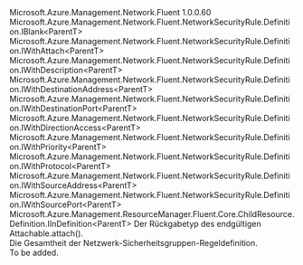 <Type Name="IDefinition&lt;ParentT&gt;" FullName="Microsoft.Azure.Management.Network.Fluent.NetworkSecurityRule.Definition.IDefinition&lt;ParentT&gt;">
  <TypeSignature Language="C#" Value="public interface IDefinition&lt;ParentT&gt; : Microsoft.Azure.Management.Network.Fluent.NetworkSecurityRule.Definition.IBlank&lt;ParentT&gt;, Microsoft.Azure.Management.Network.Fluent.NetworkSecurityRule.Definition.IWithAttach&lt;ParentT&gt;, Microsoft.Azure.Management.Network.Fluent.NetworkSecurityRule.Definition.IWithDescription&lt;ParentT&gt;, Microsoft.Azure.Management.Network.Fluent.NetworkSecurityRule.Definition.IWithDestinationAddress&lt;ParentT&gt;, Microsoft.Azure.Management.Network.Fluent.NetworkSecurityRule.Definition.IWithDestinationPort&lt;ParentT&gt;, Microsoft.Azure.Management.Network.Fluent.NetworkSecurityRule.Definition.IWithDirectionAccess&lt;ParentT&gt;, Microsoft.Azure.Management.Network.Fluent.NetworkSecurityRule.Definition.IWithPriority&lt;ParentT&gt;, Microsoft.Azure.Management.Network.Fluent.NetworkSecurityRule.Definition.IWithProtocol&lt;ParentT&gt;, Microsoft.Azure.Management.Network.Fluent.NetworkSecurityRule.Definition.IWithSourceAddress&lt;ParentT&gt;, Microsoft.Azure.Management.Network.Fluent.NetworkSecurityRule.Definition.IWithSourcePort&lt;ParentT&gt;, Microsoft.Azure.Management.ResourceManager.Fluent.Core.ChildResource.Definition.IInDefinition&lt;ParentT&gt;" />
  <TypeSignature Language="ILAsm" Value=".class public interface auto ansi abstract IDefinition`1&lt;ParentT&gt; implements class Microsoft.Azure.Management.Network.Fluent.NetworkSecurityRule.Definition.IBlank`1&lt;!ParentT&gt;, class Microsoft.Azure.Management.Network.Fluent.NetworkSecurityRule.Definition.IWithAttach`1&lt;!ParentT&gt;, class Microsoft.Azure.Management.Network.Fluent.NetworkSecurityRule.Definition.IWithDescription`1&lt;!ParentT&gt;, class Microsoft.Azure.Management.Network.Fluent.NetworkSecurityRule.Definition.IWithDestinationAddress`1&lt;!ParentT&gt;, class Microsoft.Azure.Management.Network.Fluent.NetworkSecurityRule.Definition.IWithDestinationPort`1&lt;!ParentT&gt;, class Microsoft.Azure.Management.Network.Fluent.NetworkSecurityRule.Definition.IWithDirectionAccess`1&lt;!ParentT&gt;, class Microsoft.Azure.Management.Network.Fluent.NetworkSecurityRule.Definition.IWithPriority`1&lt;!ParentT&gt;, class Microsoft.Azure.Management.Network.Fluent.NetworkSecurityRule.Definition.IWithProtocol`1&lt;!ParentT&gt;, class Microsoft.Azure.Management.Network.Fluent.NetworkSecurityRule.Definition.IWithSourceAddress`1&lt;!ParentT&gt;, class Microsoft.Azure.Management.Network.Fluent.NetworkSecurityRule.Definition.IWithSourcePort`1&lt;!ParentT&gt;, class Microsoft.Azure.Management.ResourceManager.Fluent.Core.ChildResource.Definition.IInDefinition`1&lt;!ParentT&gt;" />
  <TypeSignature Language="DocId" Value="T:Microsoft.Azure.Management.Network.Fluent.NetworkSecurityRule.Definition.IDefinition`1" />
  <TypeSignature Language="VB.NET" Value="Public Interface IDefinition(Of ParentT)&#xA;Implements IBlank(Of ParentT), IInDefinition(Of ParentT), IWithAttach(Of ParentT), IWithDescription(Of ParentT), IWithDestinationAddress(Of ParentT), IWithDestinationPort(Of ParentT), IWithDirectionAccess(Of ParentT), IWithPriority(Of ParentT), IWithProtocol(Of ParentT), IWithSourceAddress(Of ParentT), IWithSourcePort(Of ParentT)" />
  <TypeSignature Language="F#" Value="type IDefinition&lt;'ParentT&gt; = interface&#xA;    interface IBlank&lt;'ParentT&gt;&#xA;    interface IWithDirectionAccess&lt;'ParentT&gt;&#xA;    interface IWithAttach&lt;'ParentT&gt;&#xA;    interface IInDefinition&lt;'ParentT&gt;&#xA;    interface IWithPriority&lt;'ParentT&gt;&#xA;    interface IWithDescription&lt;'ParentT&gt;&#xA;    interface IWithSourceAddress&lt;'ParentT&gt;&#xA;    interface IWithSourcePort&lt;'ParentT&gt;&#xA;    interface IWithDestinationAddress&lt;'ParentT&gt;&#xA;    interface IWithDestinationPort&lt;'ParentT&gt;&#xA;    interface IWithProtocol&lt;'ParentT&gt;" />
  <AssemblyInfo>
    <AssemblyName>Microsoft.Azure.Management.Network.Fluent</AssemblyName>
    <AssemblyVersion>1.0.0.60</AssemblyVersion>
  </AssemblyInfo>
  <TypeParameters>
    <TypeParameter Name="ParentT" />
  </TypeParameters>
  <Interfaces>
    <Interface>
      <InterfaceName>Microsoft.Azure.Management.Network.Fluent.NetworkSecurityRule.Definition.IBlank&lt;ParentT&gt;</InterfaceName>
    </Interface>
    <Interface>
      <InterfaceName>Microsoft.Azure.Management.Network.Fluent.NetworkSecurityRule.Definition.IWithAttach&lt;ParentT&gt;</InterfaceName>
    </Interface>
    <Interface>
      <InterfaceName>Microsoft.Azure.Management.Network.Fluent.NetworkSecurityRule.Definition.IWithDescription&lt;ParentT&gt;</InterfaceName>
    </Interface>
    <Interface>
      <InterfaceName>Microsoft.Azure.Management.Network.Fluent.NetworkSecurityRule.Definition.IWithDestinationAddress&lt;ParentT&gt;</InterfaceName>
    </Interface>
    <Interface>
      <InterfaceName>Microsoft.Azure.Management.Network.Fluent.NetworkSecurityRule.Definition.IWithDestinationPort&lt;ParentT&gt;</InterfaceName>
    </Interface>
    <Interface>
      <InterfaceName>Microsoft.Azure.Management.Network.Fluent.NetworkSecurityRule.Definition.IWithDirectionAccess&lt;ParentT&gt;</InterfaceName>
    </Interface>
    <Interface>
      <InterfaceName>Microsoft.Azure.Management.Network.Fluent.NetworkSecurityRule.Definition.IWithPriority&lt;ParentT&gt;</InterfaceName>
    </Interface>
    <Interface>
      <InterfaceName>Microsoft.Azure.Management.Network.Fluent.NetworkSecurityRule.Definition.IWithProtocol&lt;ParentT&gt;</InterfaceName>
    </Interface>
    <Interface>
      <InterfaceName>Microsoft.Azure.Management.Network.Fluent.NetworkSecurityRule.Definition.IWithSourceAddress&lt;ParentT&gt;</InterfaceName>
    </Interface>
    <Interface>
      <InterfaceName>Microsoft.Azure.Management.Network.Fluent.NetworkSecurityRule.Definition.IWithSourcePort&lt;ParentT&gt;</InterfaceName>
    </Interface>
    <Interface>
      <InterfaceName>Microsoft.Azure.Management.ResourceManager.Fluent.Core.ChildResource.Definition.IInDefinition&lt;ParentT&gt;</InterfaceName>
    </Interface>
  </Interfaces>
  <Docs>
    <typeparam name="ParentT">Der Rückgabetyp des endgültigen Attachable.attach().</typeparam>
    <summary>
            Die Gesamtheit der Netzwerk-Sicherheitsgruppen-Regeldefinition.
            </summary>
    <remarks>To be added.</remarks>
  </Docs>
  <Members />
</Type>